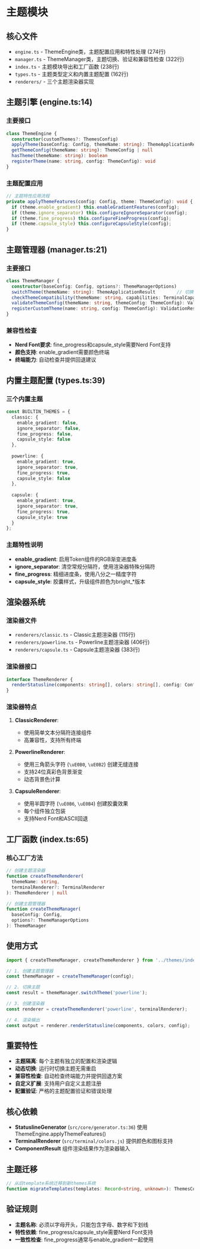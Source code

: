 # 主题模块

## 核心文件
- `engine.ts` - ThemeEngine类，主题配置应用和特性处理 (274行)
- `manager.ts` - ThemeManager类，主题切换、验证和兼容性检查 (322行)
- `index.ts` - 主题模块导出和工厂函数 (238行)
- `types.ts` - 主题类型定义和内置主题配置 (162行)
- `renderers/` - 三个主题渲染器实现

## 主题引擎 (engine.ts:14)

### 主要接口
```typescript
class ThemeEngine {
  constructor(customThemes?: ThemesConfig)
  applyTheme(baseConfig: Config, themeName: string): ThemeApplicationResult
  getThemeConfig(themeName: string): ThemeConfig | null
  hasTheme(themeName: string): boolean
  registerTheme(name: string, config: ThemeConfig): void
}
```

### 主题配置应用
```typescript
// 主题特性应用流程
private applyThemeFeatures(config: Config, theme: ThemeConfig): void {
  if (theme.enable_gradient) this.enableGradientFeatures(config);
  if (theme.ignore_separator) this.configureIgnoreSeparator(config); 
  if (theme.fine_progress) this.configureFineProgress(config);
  if (theme.capsule_style) this.configureCapsuleStyle(config);
}
```

## 主题管理器 (manager.ts:21)

### 主要接口
```typescript
class ThemeManager {
  constructor(baseConfig: Config, options?: ThemeManagerOptions)
  switchTheme(themeName: string): ThemeApplicationResult        // 切换主题
  checkThemeCompatibility(themeName: string, capabilities: TerminalCapabilities): ThemeCompatibilityResult
  validateThemeConfig(themeName: string, themeConfig: ThemeConfig): ValidationResult
  registerCustomTheme(name: string, config: ThemeConfig): ValidationResult
}
```

### 兼容性检查
- **Nerd Font要求**: fine_progress和capsule_style需要Nerd Font支持
- **颜色支持**: enable_gradient需要颜色终端
- **终端能力**: 自动检查并提供回退建议

## 内置主题配置 (types.ts:39)

### 三个内置主题
```typescript
const BUILTIN_THEMES = {
  classic: {
    enable_gradient: false,
    ignore_separator: false, 
    fine_progress: false,
    capsule_style: false
  },
  
  powerline: {
    enable_gradient: true,
    ignore_separator: true,
    fine_progress: true,
    capsule_style: false
  },
  
  capsule: {
    enable_gradient: true,
    ignore_separator: true,
    fine_progress: true,
    capsule_style: true
  }
};
```

### 主题特性说明
- **enable_gradient**: 启用Token组件的RGB渐变进度条
- **ignore_separator**: 清空常规分隔符，使用渲染器特殊分隔符
- **fine_progress**: 精细进度条，使用八分之一精度字符
- **capsule_style**: 胶囊样式，升级组件颜色为bright_*版本

## 渲染器系统

### 渲染器文件
- `renderers/classic.ts` - Classic主题渲染器 (115行)
- `renderers/powerline.ts` - Powerline主题渲染器 (406行) 
- `renderers/capsule.ts` - Capsule主题渲染器 (383行)

### 渲染器接口
```typescript
interface ThemeRenderer {
  renderStatusline(components: string[], colors: string[], config: Config): string
}
```

### 渲染器特点
1. **ClassicRenderer**: 
   - 使用简单文本分隔符连接组件
   - 高兼容性，支持所有终端

2. **PowerlineRenderer**:
   - 使用三角箭头字符 (`\uE0B0`, `\uE0B2`) 创建无缝连接
   - 支持24位真彩色背景渐变
   - 动态背景色计算

3. **CapsuleRenderer**:
   - 使用半圆字符 (`\uE0B6`, `\uE0B4`) 创建胶囊效果
   - 每个组件独立包装
   - 支持Nerd Font和ASCII回退

## 工厂函数 (index.ts:65)

### 核心工厂方法
```typescript
// 创建主题渲染器
function createThemeRenderer(
  themeName: string, 
  terminalRenderer?: TerminalRenderer
): ThemeRenderer | null

// 创建主题管理器  
function createThemeManager(
  baseConfig: Config,
  options?: ThemeManagerOptions
): ThemeManager
```

## 使用方式
```typescript
import { createThemeManager, createThemeRenderer } from '../themes/index.js';

// 1. 创建主题管理器
const themeManager = createThemeManager(config);

// 2. 切换主题
const result = themeManager.switchTheme('powerline');

// 3. 创建渲染器
const renderer = createThemeRenderer('powerline', terminalRenderer);

// 4. 渲染输出
const output = renderer.renderStatusline(components, colors, config);
```

## 重要特性
- **主题隔离**: 每个主题有独立的配置和渲染逻辑
- **动态切换**: 运行时切换主题无需重启
- **兼容性检查**: 自动检查终端能力并提供回退方案
- **自定义扩展**: 支持用户自定义主题注册
- **配置验证**: 严格的主题配置验证和错误处理

## 核心依赖
- **StatuslineGenerator** (`src/core/generator.ts:36`) 使用ThemeEngine.applyThemeFeatures()
- **TerminalRenderer** (`src/terminal/colors.js`) 提供颜色和图标支持
- **ComponentResult** 组件渲染结果作为渲染器输入

## 主题迁移
```typescript
// 从旧template系统迁移到新themes系统
function migrateTemplates(templates: Record<string, unknown>): ThemesConfig
```

## 验证规则
- **主题名称**: 必须以字母开头，只能包含字母、数字和下划线
- **特性依赖**: fine_progress/capsule_style需要Nerd Font支持
- **一致性检查**: fine_progress通常与enable_gradient一起使用